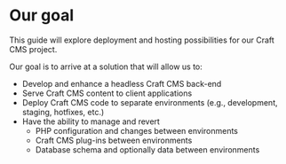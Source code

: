 # Our goal

This guide will explore deployment and hosting possibilities for our Craft CMS project.

Our goal is to arrive at a solution that will allow us to:

- Develop and enhance a headless Craft CMS back-end
- Serve Craft CMS content to client applications
- Deploy Craft CMS code to separate environments (e.g., development, staging, hotfixes, etc.)
- Have the ability to manage and revert
  - PHP configuration and changes between environments
  - Craft CMS plug-ins between environments
  - Database schema and optionally data between environments
